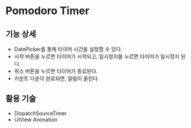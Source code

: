 # Pomodoro Timer

## 기능 상세
- DatePicker를 통해 타이머 시간을 설정할 수 있다.
- 시작 버튼을 누르면 타이머가 시작되고, 일시정지를 누르면 타이머가 일시정지 된다.
- 취소 버튼을 누르면 타이머가 종료된다.
- 카운트 다운이 완료되면, 알람이 울린다.
## 활용 기술
- DispatchSourceTimer
- UIView Animation
